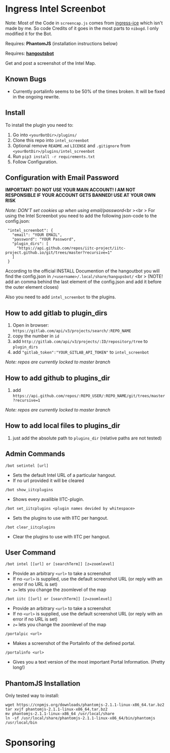 # Ingress Intel Screenbot

Note: Most of the Code in `screencap.js` comes from [ingress-ice](https://github.com/nibogd/ingress-ice) which isn't made by me. So code Credits of it goes in the most parts to `nibogd`. I only modified it for the Bot.

Requires: **PhantomJS** (installation instructions below)

Requires: **[hangoutsbot](https://github.com/hangoutsbot/hangoutsbot)**

Get and post a screenshot of the Intel Map.

## Known Bugs
- Currently portalinfo seems to be 50% of the times broken. It will be fixed in the ongoing rewrite.

## Install
To install the plugin you need to:

1. Go into `<yourBotDir>/plugins/`
2. Clone this repo into `intel_screenbot`
3. Optional remove `README.md` `LICENSE` and `.gitignore` from `<yourBotDir>/plugins/intel_screenbot`
4. Run `pip3 install -r requirements.txt`
5. Follow Configuration.

## Configuration with Email Password

**IMPORTANT: DO NOT USE YOUR MAIN ACCOUNT! I AM NOT RESPONSIBLE IF YOUR ACCOUNT GETS BANNED! USE AT YOUR OWN RISK**

*Note: DON'T set cookies up when using email/password*<br \><br \>
For using the Intel Screenbot you need to add the following json-code to the config.json:

```
 "intel_screenbot": {
   "email": "YOUR EMAIL",
   "password": "YOUR Password",
   "plugin_dirs": [
     "https://api.github.com/repos/iitc-project/iitc-project.github.io/git/trees/master?recursive=1"
   ]
 }
```  

According to the official INSTALL Documention of the hangoutbot you will find the config.json in `/<username>/.local/share/hangupsbot/` <br \>
(NOTE! add an comma behind the last element of the config.json and add it before the outer element closes)

Also you need to add `intel_screenbot` to the plugins.

## How to add gitlab to plugin_dirs

1. Open in browser: `https://gitlab.com/api/v3/projects/search/:REPO_NAME`
2. copy the number in `id`
3. add `http://gitlab.com/api/v3/projects/:ID/repository/tree` to `plugin_dirs`
4. add `"gitlab_token":"YOUR_GITLAB_API_TOKEN"` to `intel_screenbot`

*Note: repos are currently locked to master branch*

## How to add github to plugins_dir

1. add `https://api.github.com/repos/:REPO_USER/:REPO_NAME/git/trees/master?recursive=1`

*Note: repos are currently locked to master branch*

## How to add local files to plugins_dir

1. just add the absolute path to `plugins_dir` (relative paths are not tested)

## Admin Commands

`/bot setintel [url]`
* Sets the default Intel URL of a particular hangout.  
* If no url provided it will be cleared

`/bot show_iitcplugins`  
* Shows every availible IITC-plugin.

`/bot set_iitcplugins <plugin names devided by whitespace>`  
* Sets the plugins to use with IITC per hangout.

`/bot clear_iitcplugins`  
* Clear the plugins to use with IITC per hangout.


## User Command

`/bot intel [[url] or [searchTerm]] [z=zoomlevel]`
* Provide an arbitrary `<url>` to take a screenshot
* If no `<url>` is supplied, use the default screenshot URL (or reply with an error if no URL is set)
* `z=` lets you change the zoomlevel of the map

`/bot iitc [[url] or [searchTerm]] [z=zoomlevel]`
* Provide an arbitrary `<url>` to take a screenshot
* If no `<url>` is supplied, use the default screenshot URL (or reply with an error if no URL is set)
* `z=` lets you change the zoomlevel of the map

`/portalpic <url>`
* Makes a screenshot of the Portalinfo of the defined portal.

`/portalinfo <url>`
* Gives you a text version of the most important Portal Information. (Pretty long!)

## PhantomJS Installation

Only tested way to install:

```
wget https://cnpmjs.org/downloads/phantomjs-2.1.1-linux-x86_64.tar.bz2
tar xvjf phantomjs-2.1.1-linux-x86_64.tar.bz2
mv phantomjs-2.1.1-linux-x86_64 /usr/local/share
ln -sf /usr/local/share/phantomjs-2.1.1-linux-x86_64/bin/phantomjs /usr/local/bin
```

# Sponsoring

